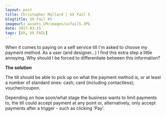 ```yaml
---
layout: post
title: Christopher Mollard | UX Fail 5
blogtitle: UX Fail #5
imageurl: assets_CM/images/uxfail5.JPG
date: 2017-03-15
tags: [UX, UX FAIL]
---
```

<p>
When it comes to paying on a self service till I'm asked to choose my payment method. As a user (and designer...) I find this extra step a little annoying.  Why should I be forced to differentiate between this information?
</p>
<p>
<strong>
The solution
</strong>
</p>
<p>
The till should be able to pick up on what the payment method is, or at least a number of standard ones: cash; card (including contactless); voucher/coupon.
</p>
<p>
Depending on how soon/what stage the business wants to limit payments to, the till could accept payment at any point or, alternatively, only accept payments after a trigger - such as clicking 'Pay'. 
</p>